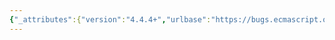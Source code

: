 ```yaml
---
{"_attributes":{"version":"4.4.4+","urlbase":"https://bugs.ecmascript.org/","maintainer":"dherman@mozilla.com"},"bug":{"bug_id":651,"creation_ts":"2012-09-23 03:34:00 -0700","short_desc":"Fix and split Test S11.8.7_A1","delta_ts":"2013-05-07 13:31:45 -0700","product":"Test262","component":"ECMA-262 Tests","version":"unspecified","rep_platform":"All","op_sys":"All","bug_status":"CONFIRMED","priority":"Normal","bug_severity":"enhancement","everconfirmed":true,"reporter":{"uid":"bruant.d","name":"David Bruant"},"assigned_to":{"uid":"billti","name":"Bill Ticehurst"},"cc":"trbaker","long_desc":[{"commentid":1598,"comment_count":0,"who":{"uid":"bruant.d","name":"David Bruant"},"bug_when":"2012-09-23 03:34:44 -0700","thetext":"http://hg.ecmascript.org/tests/test262/file/tip/test/suite/ch11/11.8/11.8.7/S11.8.7_A1.js\n\nThe description of this test is \"Checking by using eval\", but it's an unhelpful description. What is being checked exactly.\n\nCurrently, Firefox fails this test, but this test is a bundle of 10 tests, so it isn't clear which exactly triggers the failure. It would help implementors if this test was split in several tests in order to identify more easily what's wrong."},{"commentid":3714,"comment_count":1,"who":{"uid":"trbaker","name":"Trevor Baker"},"bug_when":"2013-05-07 13:31:45 -0700","thetext":"Tested on OSX.\n\nI can reproduce the failure in FF18.\n\nThe test passes with FF 19.02 and recent versions of SpiderMonkey in strict and nonstrict modes with Spidermonkey.\n\nCan we close this as fixed?"}]}}
---
```

